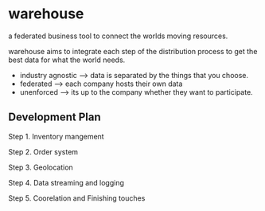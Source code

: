 # warehouse
a federated business tool to connect the worlds moving resources.

warehouse aims to integrate each step of the distribution process to get the best data for what the world needs.

- industry agnostic --> data is separated by the things that you choose.
- federated --> each company hosts their own data 
- unenforced --> its up to the company whether they want to participate.

## Development Plan

Step 1. Inventory mangement

Step 2. Order system

Step 3. Geolocation

Step 4. Data streaming and logging

Step 5. Coorelation and Finishing touches
